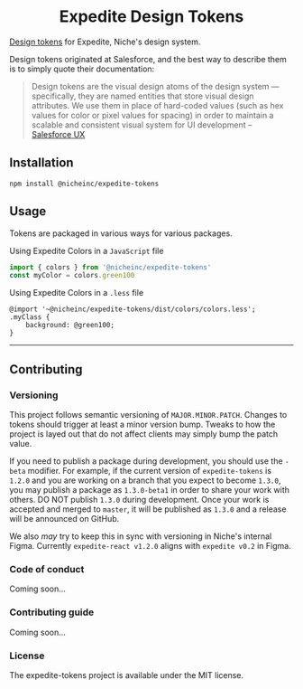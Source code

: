 <h1 align="center">Expedite Design Tokens</h1>

[Design tokens](https://medium.com/eightshapes-llc/tokens-in-design-systems-25dd82d58421) for Expedite, Niche's design system.

Design tokens originated at Salesforce, and the best way to describe them is to simply quote their documentation:

> Design tokens are the visual design atoms of the design system — specifically, they are named entities that store visual design attributes. We use them in place of hard-coded values (such as hex values for color or pixel values for spacing) in order to maintain a scalable and consistent visual system for UI development – [Salesforce UX](https://www.lightningdesignsystem.com/design-tokens/)

## Installation

`npm install @nicheinc/expedite-tokens`
## Usage

Tokens are packaged in various ways for various packages.

Using Expedite Colors in a `JavaScript` file

```javascript
import { colors } from '@nicheinc/expedite-tokens'
const myColor = colors.green100
```

Using Expedite Colors in a `.less` file
```less
@import '~@nicheinc/expedite-tokens/dist/colors/colors.less';
.myClass {
    background: @green100;
}
```

---

## Contributing
### Versioning
This project follows semantic versioning of `MAJOR.MINOR.PATCH`.  Changes to tokens should trigger at least a minor version bump.  Tweaks to how the project is layed out that do not affect clients may simply bump the patch value.

If you need to publish a package during development, you should use the `-beta` modifier.  For example, if the current version of `expedite-tokens` is `1.2.0` and you are working on a branch that you expect to become `1.3.0`, you may publish a package as `1.3.0-beta1` in order to share your work with others.  DO NOT publish `1.3.0` during development.  Once your work is accepted and merged to `master`, it will be published as `1.3.0` and a release will be announced on GitHub.

We also _may_ try to keep this in sync with versioning in Niche's internal Figma.  Currently `expedite-react v1.2.0` aligns with `expedite v0.2` in Figma.

### Code of conduct

Coming soon...

### Contributing guide

Coming soon...

### License

The expedite-tokens project is available under the MIT license.